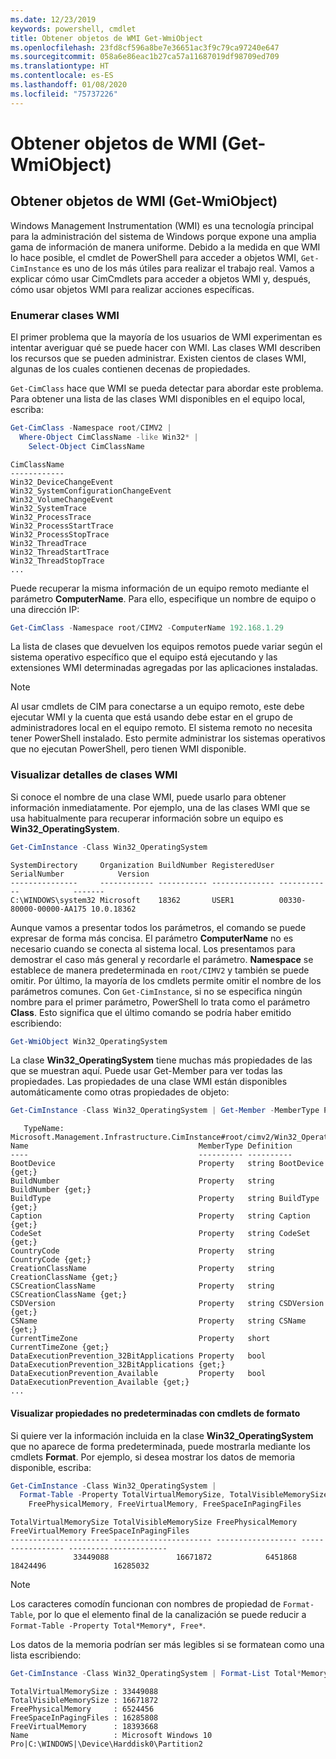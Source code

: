 ```yaml
---
ms.date: 12/23/2019
keywords: powershell, cmdlet
title: Obtener objetos de WMI Get-WmiObject
ms.openlocfilehash: 23fd8cf596a8be7e36651ac3f9c79ca97240e647
ms.sourcegitcommit: 058a6e86eac1b27ca57a11687019df98709ed709
ms.translationtype: HT
ms.contentlocale: es-ES
ms.lasthandoff: 01/08/2020
ms.locfileid: "75737226"
---
```

# <a name="getting-wmi-objects-get-wmiobject"></a>Obtener objetos de WMI (Get-WmiObject)

## <a name="getting-wmi-objects-get-wmiobject"></a>Obtener objetos de WMI (Get-WmiObject)

Windows Management Instrumentation (WMI) es una tecnología principal para la administración del sistema de Windows porque expone una amplia gama de información de manera uniforme. Debido a la medida en que WMI lo hace posible, el cmdlet de PowerShell para acceder a objetos WMI, `Get-CimInstance` es uno de los más útiles para realizar el trabajo real. Vamos a explicar cómo usar CimCmdlets para acceder a objetos WMI y, después, cómo usar objetos WMI para realizar acciones específicas.

### <a name="listing-wmi-classes"></a>Enumerar clases WMI

El primer problema que la mayoría de los usuarios de WMI experimentan es intentar averiguar qué se puede hacer con WMI. Las clases WMI describen los recursos que se pueden administrar. Existen cientos de clases WMI, algunas de los cuales contienen decenas de propiedades.

`Get-CimClass` hace que WMI se pueda detectar para abordar este problema. Para obtener una lista de las clases WMI disponibles en el equipo local, escriba:

```powershell
Get-CimClass -Namespace root/CIMV2 |
  Where-Object CimClassName -like Win32* |
    Select-Object CimClassName
```

```Output
CimClassName
------------
Win32_DeviceChangeEvent
Win32_SystemConfigurationChangeEvent
Win32_VolumeChangeEvent
Win32_SystemTrace
Win32_ProcessTrace
Win32_ProcessStartTrace
Win32_ProcessStopTrace
Win32_ThreadTrace
Win32_ThreadStartTrace
Win32_ThreadStopTrace
...
```

Puede recuperar la misma información de un equipo remoto mediante el parámetro **ComputerName**. Para ello, especifique un nombre de equipo o una dirección IP:

```powershell
Get-CimClass -Namespace root/CIMV2 -ComputerName 192.168.1.29
```

La lista de clases que devuelven los equipos remotos puede variar según el sistema operativo específico que el equipo está ejecutando y las extensiones WMI determinadas agregadas por las aplicaciones instaladas.

> [!NOTE]
> Al usar cmdlets de CIM para conectarse a un equipo remoto, este debe ejecutar WMI y la cuenta que está usando debe estar en el grupo de administradores local en el equipo remoto.
> El sistema remoto no necesita tener PowerShell instalado. Esto permite administrar los sistemas operativos que no ejecutan PowerShell, pero tienen WMI disponible.

### <a name="displaying-wmi-class-details"></a>Visualizar detalles de clases WMI

Si conoce el nombre de una clase WMI, puede usarlo para obtener información inmediatamente. Por ejemplo, una de las clases WMI que se usa habitualmente para recuperar información sobre un equipo es **Win32_OperatingSystem**.

```powershell
Get-CimInstance -Class Win32_OperatingSystem
```

```Output
SystemDirectory     Organization BuildNumber RegisteredUser SerialNumber            Version
---------------     ------------ ----------- -------------- ------------            -------
C:\WINDOWS\system32 Microsoft    18362       USER1          00330-80000-00000-AA175 10.0.18362
```

Aunque vamos a presentar todos los parámetros, el comando se puede expresar de forma más concisa.
El parámetro **ComputerName** no es necesario cuando se conecta al sistema local. Los presentamos para demostrar el caso más general y recordarle el parámetro. **Namespace** se establece de manera predeterminada en `root/CIMV2` y también se puede omitir. Por último, la mayoría de los cmdlets permite omitir el nombre de los parámetros comunes. Con `Get-CimInstance`, si no se especifica ningún nombre para el primer parámetro, PowerShell lo trata como el parámetro **Class**. Esto significa que el último comando se podría haber emitido escribiendo:

```powershell
Get-WmiObject Win32_OperatingSystem
```

La clase **Win32_OperatingSystem** tiene muchas más propiedades de las que se muestran aquí. Puede usar Get-Member para ver todas las propiedades. Las propiedades de una clase WMI están disponibles automáticamente como otras propiedades de objeto:

```powershell
Get-CimInstance -Class Win32_OperatingSystem | Get-Member -MemberType Property
```

```Output
   TypeName: Microsoft.Management.Infrastructure.CimInstance#root/cimv2/Win32_OperatingSystem
Name                                      MemberType Definition
----                                      ---------- ----------
BootDevice                                Property   string BootDevice {get;}
BuildNumber                               Property   string BuildNumber {get;}
BuildType                                 Property   string BuildType {get;}
Caption                                   Property   string Caption {get;}
CodeSet                                   Property   string CodeSet {get;}
CountryCode                               Property   string CountryCode {get;}
CreationClassName                         Property   string CreationClassName {get;}
CSCreationClassName                       Property   string CSCreationClassName {get;}
CSDVersion                                Property   string CSDVersion {get;}
CSName                                    Property   string CSName {get;}
CurrentTimeZone                           Property   short CurrentTimeZone {get;}
DataExecutionPrevention_32BitApplications Property   bool DataExecutionPrevention_32BitApplications {get;}
DataExecutionPrevention_Available         Property   bool DataExecutionPrevention_Available {get;}
...
```

#### <a name="displaying-non-default-properties-with-format-cmdlets"></a>Visualizar propiedades no predeterminadas con cmdlets de formato

Si quiere ver la información incluida en la clase **Win32_OperatingSystem** que no aparece de forma predeterminada, puede mostrarla mediante los cmdlets **Format**. Por ejemplo, si desea mostrar los datos de memoria disponible, escriba:

```powershell
Get-CimInstance -Class Win32_OperatingSystem |
  Format-Table -Property TotalVirtualMemorySize, TotalVisibleMemorySize,
    FreePhysicalMemory, FreeVirtualMemory, FreeSpaceInPagingFiles
```

```Output
TotalVirtualMemorySize TotalVisibleMemorySize FreePhysicalMemory FreeVirtualMemory FreeSpaceInPagingFiles
---------------------- ---------------------- ------------------ ----------------- ----------------------
              33449088               16671872            6451868          18424496               16285032
```

> [!NOTE]
> Los caracteres comodín funcionan con nombres de propiedad de `Format-Table`, por lo que el elemento final de la canalización se puede reducir a `Format-Table -Property Total*Memory*, Free*`.

Los datos de la memoria podrían ser más legibles si se formatean como una lista escribiendo:

```powershell
Get-CimInstance -Class Win32_OperatingSystem | Format-List Total*Memory*, Free*
```

```Output
TotalVirtualMemorySize : 33449088
TotalVisibleMemorySize : 16671872
FreePhysicalMemory     : 6524456
FreeSpaceInPagingFiles : 16285808
FreeVirtualMemory      : 18393668
Name                   : Microsoft Windows 10 Pro|C:\WINDOWS|\Device\Harddisk0\Partition2
```
